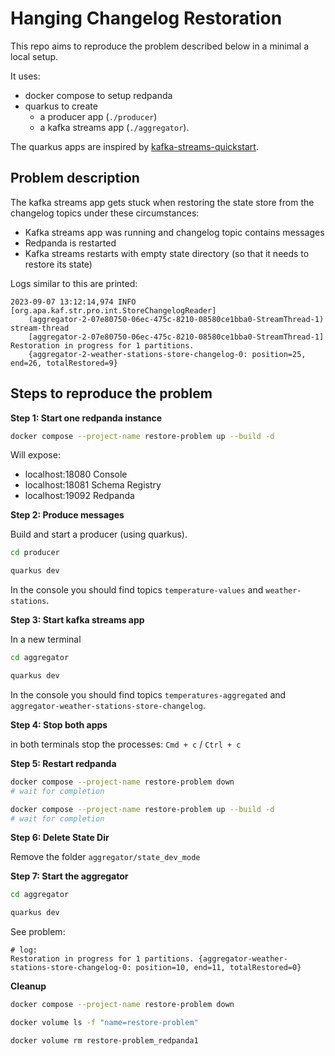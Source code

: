 # Hanging Changelog Restoration

This repo aims to reproduce the problem described below in a minimal a local setup.

It uses:
- docker compose to setup redpanda 
- quarkus to create 
  - a producer app (`./producer`)
  - a kafka streams app (`./aggregator`). 

The quarkus apps are inspired by [kafka-streams-quickstart](https://github.com/quarkusio/quarkus-quickstarts/blob/main/kafka-streams-quickstart/).

## Problem description

The kafka streams app gets stuck when restoring the state store from the changelog topics under these circumstances:

- Kafka streams app was running and changelog topic contains messages
- Redpanda is restarted
- Kafka streams restarts with empty state directory (so that it needs to restore its state)

Logs similar to this are printed:

```text
2023-09-07 13:12:14,974 INFO  [org.apa.kaf.str.pro.int.StoreChangelogReader] 
    (aggregator-2-07e80750-06ec-475c-8210-08580ce1bba0-StreamThread-1) stream-thread 
    [aggregator-2-07e80750-06ec-475c-8210-08580ce1bba0-StreamThread-1] Restoration in progress for 1 partitions.
    {aggregator-2-weather-stations-store-changelog-0: position=25, end=26, totalRestored=9}
```

## Steps to reproduce the problem

**Step 1: Start one redpanda instance**

```bash
docker compose --project-name restore-problem up --build -d
```

Will expose:
- localhost:18080   Console
- localhost:18081   Schema Registry
- localhost:19092   Redpanda

**Step 2: Produce messages**

Build and start a producer (using quarkus).

```bash
cd producer

quarkus dev
```

In the console you should find topics `temperature-values` and `weather-stations`.


**Step 3: Start kafka streams app**

In a new terminal

```bash
cd aggregator

quarkus dev
```

In the console you should find topics `temperatures-aggregated` and `aggregator-weather-stations-store-changelog`.

**Step 4: Stop both apps**

in both terminals stop the processes: `Cmd + c` / `Ctrl + c`

**Step 5: Restart redpanda**

```bash
docker compose --project-name restore-problem down
# wait for completion

docker compose --project-name restore-problem up --build -d 
# wait for completion
```

**Step 6: Delete State Dir**

Remove the folder `aggregator/state_dev_mode`

**Step 7: Start the aggregator**

```bash
cd aggregator

quarkus dev
```

See problem:

```text
# log:
Restoration in progress for 1 partitions. {aggregator-weather-stations-store-changelog-0: position=10, end=11, totalRestored=0}
```

**Cleanup**

```bash
docker compose --project-name restore-problem down
```

```bash
docker volume ls -f "name=restore-problem"

docker volume rm restore-problem_redpanda1
```

